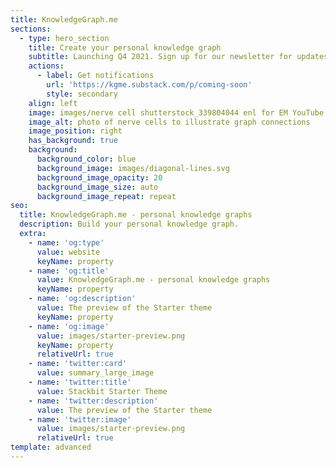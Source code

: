 ```yaml
---
title: KnowledgeGraph.me
sections:
  - type: hero_section
    title: Create your personal knowledge graph
    subtitle: Launching Q4 2021. Sign up for our newsletter for updates.
    actions:
      - label: Get notifications
        url: 'https://kgme.substack.com/p/coming-soon'
        style: secondary
    align: left
    image: images/nerve cell shutterstock_339804044 enl for EM YouTube channel.jpeg
    image_alt: photo of nerve cells to illustrate graph connections
    image_position: right
    has_background: true
    background:
      background_color: blue
      background_image: images/diagonal-lines.svg
      background_image_opacity: 20
      background_image_size: auto
      background_image_repeat: repeat
seo:
  title: KnowledgeGraph.me - personal knowledge graphs
  description: Build your personal knowledge graph.
  extra:
    - name: 'og:type'
      value: website
      keyName: property
    - name: 'og:title'
      value: KnowledgeGraph.me - personal knowledge graphs
      keyName: property
    - name: 'og:description'
      value: The preview of the Starter theme
      keyName: property
    - name: 'og:image'
      value: images/starter-preview.png
      keyName: property
      relativeUrl: true
    - name: 'twitter:card'
      value: summary_large_image
    - name: 'twitter:title'
      value: Stackbit Starter Theme
    - name: 'twitter:description'
      value: The preview of the Starter theme
    - name: 'twitter:image'
      value: images/starter-preview.png
      relativeUrl: true
template: advanced
---
```

